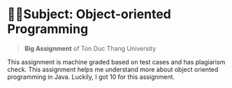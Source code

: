 # 🧑‍💻Subject: Object-oriented Programming

 > __Big Assignment__ of Ton Duc Thang University

This assignment is machine graded based on test cases and has plagiarism check. This assignment helps me understand more about object oriented programming in Java. Luckily, I got 10 for this assignment.
